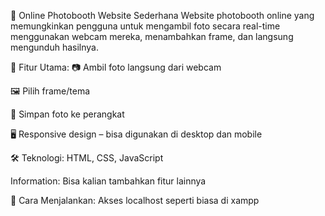 📸 Online Photobooth Website Sederhana
Website photobooth online yang memungkinkan pengguna untuk mengambil foto secara real-time menggunakan webcam mereka, menambahkan frame, dan langsung mengunduh hasilnya.

🔧 Fitur Utama:
📷 Ambil foto langsung dari webcam

🖼️ Pilih frame/tema

💾 Simpan foto ke perangkat

🖥️ Responsive design – bisa digunakan di desktop dan mobile

🛠️ Teknologi:
HTML, CSS, JavaScript

Information:
Bisa kalian tambahkan fitur lainnya

🚀 Cara Menjalankan:
Akses localhost seperti biasa di xampp
